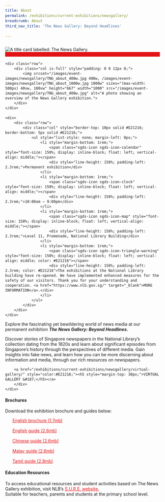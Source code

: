 ```yaml
---
title: About
permalink: /exhibitions/current-exhibitions/newsgallery/
breadcrumb: About
third_nav_title: 'The News Gallery: Beyond Headlines'

---
```



<section class="section__about">
<div class="container__card">
    <div class="row">
        <div class="col is-full" style="border-bottom: 15px solid #E21216; padding: 12px 0 0 0;">
            <img srcset="/images/event-images/newsgallery/TNG_1200x355_400w.jpg 400w, /images/event-images/newsgallery/TNG_1200x355_1000w.jpg 1000w" sizes="(max-width: 500px) 40vw, 100vw" height="296" width="1000" src="/images/event-images/newsgallery/TNG_1200x355_400w.jpg" alt="A title card labelled: The News Gallery.">
        </div>
    </div>

    <div class="row">
        <div class="col is-full" style="padding: 0 0 12px 0;">
            <img srcset="/images/event-images/newsgallery/TNG_about_400w.jpg 400w, /images/event-images/newsgallery/TNG_about_1000w.jpg 1000w" sizes="(max-width: 500px) 40vw, 100vw" height="667" width="1000" src="/images/event-images/newsgallery/TNG_about_400w.jpg" alt="A photo showing an overview of the News Gallery exhibition.">
        </div>
    </div>

    <div>
        <div class="row">
            <div class="col" style="border-top: 10px solid #E21216; border-bottom: 5px solid #E21216;">
                <ul style="list-style: none; margin-left: 0px;">
                    <li style="margin-bottom: 1rem;">
                        <span class="sgds-icon sgds-icon-calendar" style="font-size: 150%; display: inline-block; float: left; vertical-align: middle;"></span>
                        <div style="line-height: 150%; padding-left: 2.3rem;">Permanent exhibition</div>
                    </li> 
                    <li style="margin-bottom: 1rem;">
                        <span class="sgds-icon sgds-icon-clock" style="font-size: 150%; display: inline-block; float: left; vertical-align: middle;"></span>
                        <div style="line-height: 150%; padding-left: 2.3rem;">10:00am – 9:00pm</div>
                    </li>          
                    <li style="margin-bottom: 1rem;">
                        <span class="sgds-icon sgds-icon-map" style="font-size: 150%; display: inline-block; float: left; vertical-align: middle;"></span>
                        <div style="line-height: 150%; padding-left: 2.3rem;">Level 11, Promenade, National Library Building</div>
                    </li>
                    <li style="margin-bottom: 1rem;">
                        <span class="sgds-icon sgds-icon-triangle-warning" style="font-size: 150%; display: inline-block; float: left; vertical-align: middle; color: #E21216"></span>
                        <div style="line-height: 150%; padding-left: 2.3rem; color: #E21216">The exhibitions at the National Library building have re-opened. We have implemented enhanced measures for the safety of our visitors. Thank you for your understanding and cooperation. <a href="https://www.nlb.gov.sg/" target="_blank">MORE INFORMATION</a>.</div>
                    </li>                    
                </ul>
            </div>
        </div>
    </div>
</div>
    
<div class="container__description">
    <div class="row">
        <div class="col is-full padding--top--lg">
        <p>Explore the fascinating yet bewildering world of news media at our permanent exhibition <strong><em>The News Gallery: Beyond Headlines.</em></strong></p>
        <p>Discover stories of Singapore newspapers in the National Library’s collection dating from the 1820s and learn about significant episodes from Singapore’s history through the perspectives of different media. Gain insights into fake news, and learn how you can be more discerning about information and media, through our rich resources on newspapers.</p>
            
        <a href="/exhibitions/current-exhibitions/newsgallery/virtual-gallery/" style="color:#E21216;"><h5 style="margin-top: 30px;">VIRTUAL GALLERY &#187;</h5></a>
        </div>
    </div>
</div>


<div class="container__downloads">
    <div class="row">
        <div class="col is-full padding--top--lg">
            <h4>Brochures</h4>
            <p style="margin-top: 5px;">Download the exhibition brochure and guides below:</p>
            <ul style="list-style: none; margin-left: 0px;">
                <li style="margin-bottom: 1rem;">
                    <a href="/files/newsgallery/The%20News%20Gallery_DL%20Brochure_EN.pdf" style="color:#E21216;">English brochure (1.7mb)</a>
                </li>
                <li style="margin-bottom: 1rem;">
                    <a href="/files/newsgallery/NLB_Exhibition_Guide_ENGLISH.pdf" style="color:#E21216;">English guide (2.6mb)</a>
                </li>                
                <li style="margin-bottom: 1rem;">
                    <a href="/files/newsgallery/NLB_Exhibition_Guide_CHINESE.pdf" style="color:#E21216;">Chinese guide (2.6mb)</a>
                </li>                 
                <li style="margin-bottom: 1rem;">
                    <a href="/files/newsgallery/NLB_Exhibition_Guide_MALAY.pdf" style="color:#E21216;">Malay guide (2.6mb)</a>
                </li>                
                <li style="margin-bottom: 1rem;">
                    <a href="/files/newsgallery/NLB_Exhibition_Guide_TAMIL.pdf" style="color:#E21216;">Tamil guide (2.8mb)</a>
                </li> 
            </ul>
        </div>
    </div>
</div>
    
<div class="container__description">
    <div class="row">
        <div class="col is-full padding--top--lg">
        <h4>Education Resources</h4>
        <p style="margin-top: 5px;">To access educational resources and student activities based on The News Gallery exhibition, visit NLB’s <a href="https://sure.nlb.gov.sg/tng/the-news-gallery-learning-journey/" target="_blank" style="color:#E21216;">S.U.R.E. website.</a><br>
        Suitable for teachers, parents and students at the primary school level.</p>
        </div>
    </div>
</div>

</section>